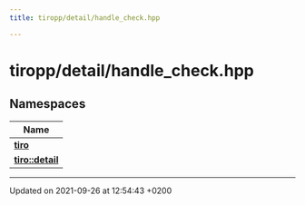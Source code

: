 ```yaml
---
title: tiropp/detail/handle_check.hpp

---
```


# tiropp/detail/handle_check.hpp



## Namespaces

| Name           |
| -------------- |
| **[tiro](/docs/api/namespaces/namespacetiro)**  |
| **[tiro::detail](/docs/api/namespaces/namespacetiro_1_1detail)**  |






-------------------------------

Updated on 2021-09-26 at 12:54:43 +0200
